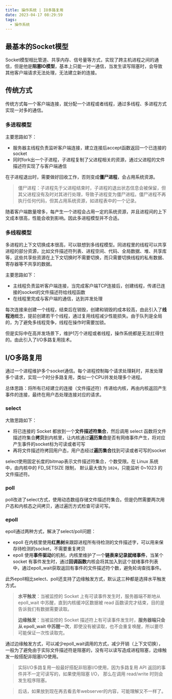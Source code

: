 ```yaml
---
title: 操作系统 | IO多路复用
date: 2023-04-17 08:29:59
tags:
  - 操作系统
---
```


## 最基本的Socket模型

Socket模型相比管道、共享内存、信号量等方式，实现了跨主机进程之间的通信，但是他是**阻塞IO模型**，基本上只能一对一通信，当发生读写阻塞时，会导致其他客户端请求无法处理，无法建立新的连接。

## 传统方式

传统方式每一个客户端连接，就分配一个进程或者线程，通过多线程、多进程方式实现一对多的通信。

### 多进程模型

主要思路如下：

- 服务器主线程负责监听客户端连接，建立连接后accept函数返回一个已连接的socket
- 同时fork出一个子进程，子进程复制了父进程相关的资源，通过父进程的文件描述符实现了与客户端通信

在子进程退出时，需要做好回收工作，否则变成**僵尸进程**，会占用系统资源。

> 僵尸进程：子进程先于父进程结束时，子进程的退出状态信息会被保留，但其父进程没有及时对其进行处理，导致子进程变为僵尸进程。僵尸进程不再执行任何代码，但其占用系统资源，如进程表中的一个记录。

随着客户端数量增多，每产生一个进程会占用一定的系统资源，并且进程间的上下文成本很高，性能会收到影响。因此多进程模型并不合适。

### 多线程模型

多进程的上下文切换成本很高，可以联想到多线程模型。同进程里的线程可以共享进程的部分资源，比如文件描述符列表、进程空间、代码、全局数据、堆、共享库等，这些共享些资源在上下文切换时不需要切换，而只需要切换线程的私有数据、寄存器等不共享的数据。

主要思路如下：

- 主线程负责监听客户端连接，当完成客户端TCP连接后，创建线程，传递已连接的socket的文件描述符给线程函数
- 在线程里完成与客户端的通信，达到并发处理

每次连接来创建一个线程，结束后在销毁，创建和销毁的成本较高，由此引入了**线程池**概念，提前创建若干个线程，通过复用线程减少性能损失。由于队列是全局的，为了避免多线程竞争，线程在操作时需要加锁。

但是实际中在高并发场景下，维护1万个进程或者线程，操作系统都是无法扛得住的。由此引入了I/O多路复用技术。

## I/O多路复用

通过一个进程维护多个socket通信。每个进程控制每个请求处理耗时，并发处理多个请求，实现一个时分多路复用，类似一个CPU并发处理多个进程。

总体思路：将所有已经建立的连接（文件描述符）传递给内核，再由内核返回产生事件的连接，最终在用户态处理连接对应的请求。

### select

大致思路如下：

- 将已连接的 Socket 都放到一个**文件描述符集合**，然后调用 select 函数将文件描述符集合**拷贝**到内核里，让内核通过**遍历集合**是否有网络事件产生，将对应产生事件的socket标为可读或者可写
- 再将文件描述符拷回用户态，用户态经过**遍历集合**找到可读或者可写的socket

select使用固定长度的bitmap表示文件描述符集合，个数受限。在 Linux 系统中，由内核中的 FD_SETSIZE 限制， 默认最大值为 `1024`，只能监听 0~1023 的文件描述符。

### poll

poll改进了select方式，使用动态数组存储文件描述符集合。但是仍然需要两次用户态和内核态之间拷贝，通过遍历方式检查可读可写。

### epoll

epoll通过两种方式，解决了select/poll问题：

- epoll 在内核里使用**红黑树**来跟踪进程所有待检测的文件描述字，可以用来保存待检测的socket，不需要重复拷贝
- epoll 使用**事件驱动**的机制，内核里维护了一个**链表来记录就绪事件**，当某个 socket 有事件发生时，通过**回调函数**内核会将其加入到这个就绪事件列表中，通过epoll_wait获取返回有事件的文件描述符个数，避免轮询查找事件。

此外epoll相比select、poll还支持了边缘触发方式，默认这三种都是选择水平触发方式。

> **水平触发**：当被监控的 Socket 上有可读事件发生时，服务器端不断地从 epoll_wait 中苏醒，直到内核缓冲区数据被 read 函数读完才结束，目的是告诉我们有数据需要读取。
>
> **边缘触发**：当被监控的 Socket 描述符上有可读事件发生时，**服务器端只会从 epoll_wait 中苏醒一次**，即使没有被读取，也不会重复唤醒，所以要尽可能保证一次性读取完。

通过边缘触发方式，可以减少epoll_wait调用的方式，减少开销（上下文切换），一般为了避免由于实际文件描述符是阻塞的，没有可以读写造成进程阻塞，边缘触发一般搭配非阻塞I/O使用。

> 实际I/O多路复用一般最好搭配非阻塞I/O使用，因为多路复用 API 返回的事件并不一定可读写的，如果使用阻塞 I/O， 那么在调用 read/write 时则会发生程序阻塞。

> 后话，如果放到现在再去看去年webserver的内容，可能理解又不一样了。
